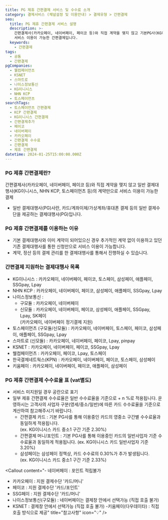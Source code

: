 ```yaml
---
title: PG 제휴 간편결제 서비스 및 수수료 소개
category: 결제서비스 (채널설정 및 이용안내) > 결제유형 > 간편결제
seo:
  title: PG 제휴 간편결제 서비스 설명
  description: >-
    간편결제사(카카오페이, 네이버페이, 페이코 등)와 직접 계약을 맺지 않고 기본PG사(KG이니시스, KCP, 토스페이먼츠 등)계약만으로
    서비스 이용이 가능한 간편결제입니다.
  keywords:
    - 간편결제
tags:
  - 공통
  - 간편결제
pgCompanies:
  - 웰컴페이먼츠
  - KSNET
  - 스마트로
  - 나이스정보통신
  - KG이니시스
  - NHN KCP
  - 토스페이먼츠
searchTags:
  - 토스페이먼츠 간편결제
  - KCP 간편결제
  - KG이니시스 간편결제
  - 간편결제추가
  - 페이코
  - 네이버페이
  - 카카오페이
  - 간편결제 수수료
  - 간편결제
  - 제휴 간편결제
datetime: 2024-01-25T15:00:00.000Z
---
```


<Callout content="PG 제휴 간편결제의 개념을 소개하고 서비스 이용시 참고하실 정보를 안내드립니다." />

### **PG 제휴 간편결제란?**

간편결제사(카카오페이, 네이버페이, 페이코 등)와 직접 계약을 맺지 않고 일반 결제대행사(KG이니시스, NHN KCP, 토스페이먼츠 등)의 계약만으로 서비스 이용이 가능한 결제

- 일반 결제대행사(PG)사란, 카드/계좌이체/가상계좌/휴대폰 결제 등의 일반 결제수단을 제공하는 결제대행사(PG)입니다.

### **PG 제휴 간편결제를 이용하는 이유**

- 기본 결제대행사와 이미 계약이 되어있으신 경우 추가적인 계약 없이 이용하고 있던 기존 결제대행사를 통한 신청만으로 서비스 이용이 가능합니다.
- 계약, 정산 등의 결제 관리를 한 결제대행사를 통해서 진행하실 수 있습니다.

### **간편결제 지원하는 결제대행사 목록**

- KG이니시스 : 카카오페이, 네이버페이, 페이코, 토스페이, 삼성페이, 애플페이, SSGpay, Lpay
- NHN KCP : 카카오페이, 네이버페이, 페이코, 삼성페이, 애플페이, SSGpay, Lpay
- 나이스정보통신 :
  - 구모듈 : 카카오페이, 네이버페이
  - 신모듈 : 카카오페이, 네이버페이, 페이코, 삼성페이, 애플페이, SSGpay, Lpay, SK페이\
    (카카오페이, 네이버페이 정기결제 지원)
- 토스페이먼츠 (구모듈/신모듈) : 카카오페이, 네이버페이, 토스페이, 페이코, 삼성페이, 애플페이, SSGpay, Lpay
- 스마트로 (신모듈) : 카카오페이, 네이버페이, 페이코, Lpay, pinpay
- KSNET : 카카오페이, 네이버페이, 페이코, SSGpay, Lpay
- 웰컴페이먼츠 : 카카오페이, 페이코, Lpay, 토스페이
- 한국결제네트웍스(KPN) : 카카오페이, 네이버페이, 페이코, 토스페이, 삼성페이
- 키움페이 : 카카오페이, 네이버페이, 페이코, 애플페이, 삼성페이

### **PG 제휴 간편결제 수수료율 표 (vat별도)**

- 서비스 미지원일 경우 공란으로 표기
- 일부 제휴 간편결제 수수료율은 일반 수수료율을 기준으로 + n %로 적용됩니다. 운영하시는 고객사의 사업자 구분(영세/중소/일반)에 따른 카드 수수료율을 기준으로 계산하여 참고해주시기 바랍니다.
  - 간편결제 카드 : 기본 PG사를 통해 이용중인 카드의 영중소 구간별 수수료율과 동일하게 적용됩니다. \
    (ex. KG이니시스 카드 중소1 구간 기준 2.30%)
  - 간편결제 머니/포인트 : 기본 PG사를 통해 이용중인 카드의 일반사업자 기준 수수료율과 동일하게 적용됩니다. (ex. KG이니시스 카드 일반사업자 기준 3.20%)
  - 삼성페이는 삼성페이 정책상, 카드 수수료의 0.30%가 추가 발생됩니다. \
    (ex. KG이니시스 카드 중소1 구간 기준 2.33%)

<Callout content="- 네이버페이 : 포인트 적립불가
- 카카오페이 : 지원 결제수단 '카드/머니'
- 페이코 : 지원 결제수단 '카드/포인트'
- SSG페이 : 지원 결제수단 '카드/머니'
- 나이스정보통신(구모듈) : 네이버페이는 결제창 안에서 선택가능 (직접 호출 불가)
- KSNET : 결제창 안에서 선택가능 (직접 호출 불가) 
-키움페이(다우데이타) : 직접 호출 방식으로 제공" title="참고사항" icon="💡" />

